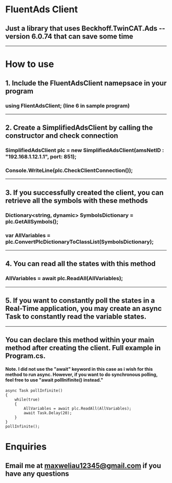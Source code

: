 # FluentAds Client
## Just a library that uses Beckhoff.TwinCAT.Ads --version 6.0.74 that can save some time
----
# How to use
## 1. Include the FluentAdsClient namepsace in your program
### using FlientAdsClient; (line 6 in sample program)
---
## 2. Create a SimplifiedAdsClient by calling the constructor and check connection
### SimplifiedAdsClient plc = new SimplifiedAdsClient(amsNetID : "192.168.1.12.1.1", port: 851);
### Console.WriteLine(plc.CheckClientConnection());
---
## 3. If you successfully created the client, you can retrieve all the symbols with these methods
### Dictionary<string, dynamic> SymbolsDictionary = plc.GetAllSymbols();
### var AllVariables = plc.ConvertPlcDictionaryToClassList(SymbolsDictionary);
---
## 4. You can read all the states with this method
### AllVariables = await plc.ReadAll(AllVariables);
---
## 5. If you want to constantly poll the states in a Real-Time application, you may create an async Task to constantly read the variable states. 
---
## You can declare this method within your main method after creating the client. Full example in Program.cs.
#### Note. I did not use the "await" keyword in this case as i wish for this method to run async. However, if you want to do synchronous polling, feel free to use "await pollInifinite() instead."
    async Task pollInfinite()
    {
        while(true)
        {
            AllVariables = await plc.ReadAll(AllVariables);
            await Task.Delay(20);
        }
    }
    pollInfinite();
# Enquiries
## Email me at maxweliau12345@gmail.com if you have any questions